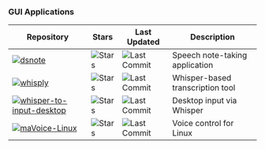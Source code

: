 ### GUI Applications

| Repository | Stars | Last Updated | Description |
|------------|-------|--------------|-------------|
| [![dsnote](https://img.shields.io/github/stars/mkiol/dsnote?style=flat-square)](https://github.com/mkiol/dsnote) | ![Stars](https://img.shields.io/github/stars/mkiol/dsnote?style=flat-square) | ![Last Commit](https://img.shields.io/github/last-commit/mkiol/dsnote?style=flat-square) | Speech note-taking application |
| [![whisply](https://img.shields.io/github/stars/tsmdt/whisply?style=flat-square)](https://github.com/tsmdt/whisply) | ![Stars](https://img.shields.io/github/stars/tsmdt/whisply?style=flat-square) | ![Last Commit](https://img.shields.io/github/last-commit/tsmdt/whisply?style=flat-square) | Whisper-based transcription tool |
| [![whisper-to-input-desktop](https://img.shields.io/github/stars/Rosbifbr/whisper-to-input-desktop?style=flat-square)](https://github.com/Rosbifbr/whisper-to-input-desktop) | ![Stars](https://img.shields.io/github/stars/Rosbifbr/whisper-to-input-desktop?style=flat-square) | ![Last Commit](https://img.shields.io/github/last-commit/Rosbifbr/whisper-to-input-desktop?style=flat-square) | Desktop input via Whisper |
| [![maVoice-Linux](https://img.shields.io/github/stars/lliWcWill/maVoice-Linux?style=flat-square)](https://github.com/lliWcWill/maVoice-Linux) | ![Stars](https://img.shields.io/github/stars/lliWcWill/maVoice-Linux?style=flat-square) | ![Last Commit](https://img.shields.io/github/last-commit/lliWcWill/maVoice-Linux?style=flat-square) | Voice control for Linux |
